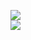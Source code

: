 [![](https://img.shields.io/badge/Made%20With-Github%20Spray-lightgrey.svg?style=for-the-badge&logo=github)](https://github.com/Annihil/github-spray#11152)  
[![](https://i.imgur.com/2DrTn0Z.gif)](https://github.com/Annihil/github-spray)